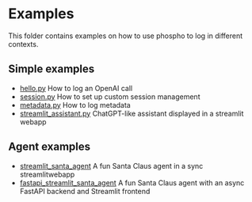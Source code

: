 # Examples

This folder contains examples on how to use phospho to log in different contexts. 


## Simple examples

- [hello.py](hello.py) How to log an OpenAI call
- [session.py](session.py) How to set up custom session management
- [metadata.py](session.py) How to log metadata
- [streamlit_assistant.py](streamlit_assistant.py) ChatGPT-like assistant displayed in a streamlit webapp

## Agent examples

- [streamlit_santa_agent](streamlit_santa_agent) A fun Santa Claus agent in a sync streamlitwebapp
- [fastapi_streamlit_santa_agent](fastapi_streamlit_santa_agent) A fun Santa Claus agent with an async FastAPI backend and Streamlit frontend